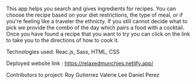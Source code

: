 This app helps you search and gives ingredients for recipes. You can choose the recipe based on your diet restrictions, the type of meal, or if you're feeling like a traveler the ethnicty. If you still cannot decide what to pick we provide the combo of the day which pairs a food with a cocktail. Once you have found a recipe that you want to try you can click on the link to take you to the directions of how to cook it.

Technologies used: Reac.js, Sass, HTML, CSS

Deployed website link : https://relaxedmunchies.netlify.app/

Contributors to project:
Roy Gutierrez
Valerie Lee
Daniel Perez
